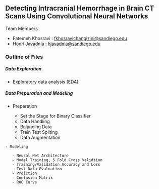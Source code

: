## Detecting Intracranial Hemorrhage in Brain CT Scans Using Convolutional Neural Networks
Team Members

* Fatemeh Khosravi : fkhosravichangizini@sandiego.edu
* Hoori Javadnia : hjavadnia@sandiego.edu
  
 ### Outline of Files

##### Data Exploration 

   - Exploratory data analysis (EDA)

##### Data Preparation and Modeling

   - Preparation

      - Set the Stage for Binary Classifier
      - Data Handling
      - Balancing Data
      - Train Test Spliting
      - Data Augmentation

    - Modeling

       - Neural Net Architecture
       - Model Training, 5 Fold Cross Validtion
       - Training/Validation Accuracy and Loss
       - Test Data Evaluation
       - Prdiction 
       - Confusion Matrix
       - ROC Curve
